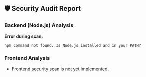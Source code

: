 ## 🛡️ Security Audit Report

### Backend (Node.js) Analysis

**Error during scan:**
```
npm command not found. Is Node.js installed and in your PATH?
```

### Frontend Analysis

- Frontend security scan is not yet implemented.
